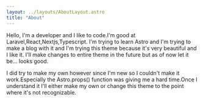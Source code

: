 ```yaml
---
layout: ../layouts/AboutLayout.astro
title: "About"
---
```


Hello, I'm a developer and I like to code.I'm good at Laravel,React,Nextjs,Typescript.
I'm trying to learn Astro and I'm trying to make a blog with it and I'm trying this theme because it's very beautiful and I like it.
I'll make changes to entire theme in the future but as of now let it be... looks good.

I did try to make my own however since I'm new so I couldn't make it work.Especially the Astro.props() function was giving me a hard time.Once I understand it I'll either make my own or change this theme to the point where it's not recognizable.